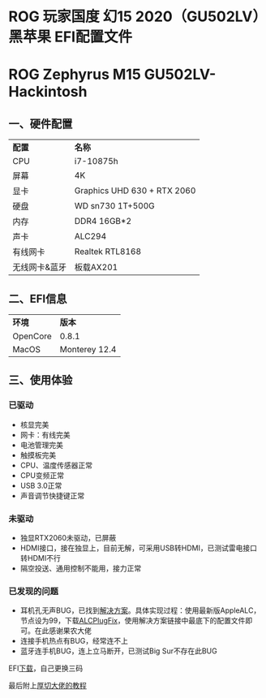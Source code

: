 # ROG 玩家国度 幻15 2020（GU502LV）黑苹果 EFI配置文件
# ROG Zephyrus M15 GU502LV-Hackintosh

## 一、硬件配置

|     |     |
| --- | --- |
| **配置** | **名称** |
| CPU | i7-10875h |
| 屏幕  | 4K  |
| 显卡  | Graphics UHD 630 + RTX 2060 |
| 硬盘  | WD sn730 1T+500G |
| 内存  | DDR4 16GB*2 |
| 声卡  | ALC294 |
| 有线网卡 | Realtek RTL8168 |
| 无线网卡&蓝牙 | 板载AX201 |
## 二、EFI信息

|     |     |
| --- | --- |
| **环境** | **版本** |
| OpenCore | 0.8.1 |
| MacOS | Monterey 12.4 |
## 三、使用体验
### 已驱动
- 核显完美
- 网卡：有线完美
- 电池管理完美
- 触摸板完美
- CPU、温度传感器正常
- CPU变频正常
- USB 3.0正常
- 声音调节快捷键正常
### 未驱动
- 独显RTX2060未驱动，已屏蔽
- HDMI接口，接在独显上，目前无解，可采用USB转HDMI，已测试雷电接口转HDMI不行
- 隔空投送、通用控制不能用，接力正常
### 已发现的问题
- 耳机孔无声BUG，已找到[解决方案](https://www.jianshu.com/p/19e5c321a842)。具体实现过程：使用最新版AppleALC，节点设为99，下载[ALCPlugFix](https://github.com/black-dragon74/ALCPlugFix-Swift)，使用解决方案链接中最底下的配置文件即可。在此感谢果农大佬
- 连接手机热点有BUG，经常连不上
- 蓝牙连手机BUG，连上立马断开，已测试Big Sur不存在此BUG

EFI[下载](https://github.com/xiaoheiwu123/ROG-Zephyrus-M15-GU502LV-Hackintosh/releases/tag/EFI)，自己更换三码

最后附上[厚切大佬的教程](https://zhuanlan.zhihu.com/p/347899851)
